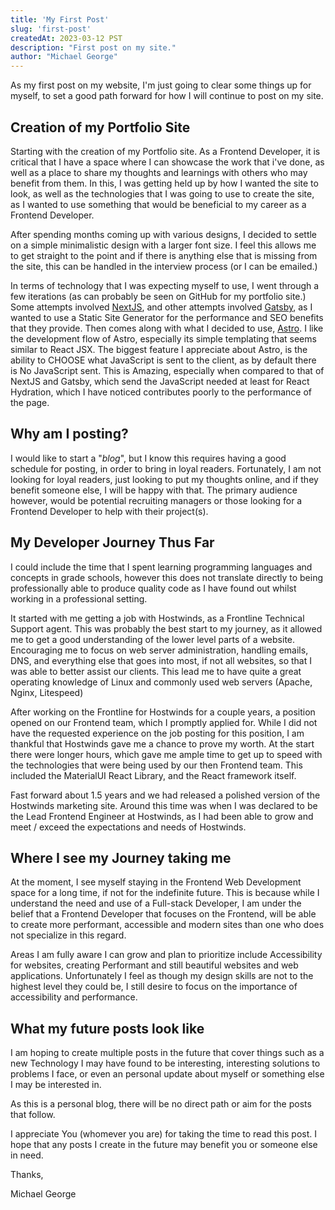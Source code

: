 ```yaml
---
title: 'My First Post'
slug: 'first-post'
createdAt: 2023-03-12 PST
description: "First post on my site."
author: "Michael George"
---
```


As my first post on my website, I'm just going to clear some things up for myself, to set a good path forward for how I will continue to post on my site.

## Creation of my Portfolio Site

Starting with the creation of my Portfolio site. As a Frontend Developer, it is critical that I have a space where
I can showcase the work that i've done, as well as a place to share my thoughts and learnings with others who may
benefit from them. In this, I was getting held up by how I wanted the site to look, as well as the technologies that
I was going to use to create the site, as I wanted to use something that would be beneficial to my career as a 
Frontend Developer.

After spending months coming up with various designs, I decided to settle on a simple minimalistic design with a larger
font size. I feel this allows me to get straight to the point and if there is anything else that is missing from the
site, this can be handled in the interview process (or I can be emailed.)

In terms of technology that I was expecting myself to use, I went through a few iterations (as can probably be seen on
GitHub for my portfolio site.) Some attempts involved [NextJS](https://nextjs.org/), and other attempts involved [Gatsby](https://gatsbyjs.com/), as I wanted to use a
Static Site Generator for the performance and SEO benefits that they provide. Then comes along with what I decided to use,
[Astro](https://astro.build/). I like the development flow of Astro, especially its simple templating that seems similar to 
React JSX. The biggest feature I appreciate about Astro, is the ability to CHOOSE what JavaScript is sent to the client,
as by default there is No JavaScript sent. This is Amazing, especially when compared to that of NextJS and Gatsby, which
send the JavaScript needed at least for React Hydration, which I have noticed contributes poorly to the performance of
the page.

## Why am I posting?

I would like to start a "*blog*", but I know this requires having a good schedule for posting, in order to bring in loyal
readers. Fortunately, I am not looking for loyal readers, just looking to put my thoughts online, and if they benefit
someone else, I will be happy with that. The primary audience however, would be potential recruiting managers or those
looking for a Frontend Developer to help with their project(s).

## My Developer Journey Thus Far

I could include the time that I spent learning programming languages and concepts in grade schools, however this does not
translate directly to being professionally able to produce quality code as I have found out whilst working in a professional
setting.

It started with me getting a job with Hostwinds, as a Frontline Technical Support agent. This was probably the best start
to my journey, as it allowed me to get a good understanding of the lower level parts of a website. Encouraging me to focus on web server
administration, handling emails, DNS, and everything else that goes into most, if not all websites, so that I was able
to better assist our clients. This lead me to have quite a great operating knowledge of Linux and commonly used web servers (Apache, Nginx, Litespeed)

After working on the Frontline for Hostwinds for a couple years, a position opened on our Frontend team, which I promptly applied for.
While I did not have the requested experience on the job posting for this position, I am thankful that Hostwinds gave me a
chance to prove my worth. At the start there were longer hours, which gave me ample time to get up to speed with the technologies
that were being used by our then Frontend team. This included the MaterialUI React Library, and the React framework itself.

Fast forward about 1.5 years and we had released a polished version of the Hostwinds marketing site. Around this time was
when I was declared to be the Lead Frontend Engineer at Hostwinds, as I had been able to grow and meet / exceed the expectations
and needs of Hostwinds. 

## Where I see my Journey taking me

At the moment, I see myself staying in the Frontend Web Development space for a long time, if not for the indefinite future.
This is because while I understand the need and use of a Full-stack Developer, I am under the belief that a Frontend Developer
that focuses on the Frontend, will be able to create more performant, accessible and modern sites than one who does not specialize
in this regard. 

Areas I am fully aware I can grow and plan to prioritize include Accessibility for websites, creating Performant and still
beautiful websites and web applications. Unfortunately I feel as though my design skills are not to the highest level they could be,
I still desire to focus on the importance of accessibility and performance.

## What my future posts look like

I am hoping to create multiple posts in the future that cover things such as a new Technology I may have found to be interesting,
interesting solutions to problems I face, or even an personal update about myself or something else I may be interested in.

As this is a personal blog, there will be no direct path or aim for the posts that follow. 

I appreciate You (whomever you are) for taking the time to read this post. I hope that any posts I create in the future
may benefit you or someone else in need.

Thanks,

Michael George
